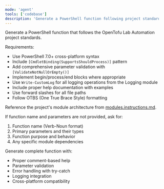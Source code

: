 ```yaml
---
mode: 'agent'
tools: ['codebase']
description: 'Generate a PowerShell function following project standards'
---
```


Generate a PowerShell function that follows the OpenTofu Lab Automation project standards.

Requirements:
- Use PowerShell 7.0+ cross-platform syntax
- Include `[CmdletBinding(SupportsShouldProcess)]` pattern
- Add comprehensive parameter validation with `[ValidateNotNullOrEmpty()]`
- Implement begin/process/end blocks where appropriate
- Use `Write-CustomLog` for all logging operations from the Logging module
- Include proper help documentation with examples
- Use forward slashes for all file paths
- Follow OTBS (One True Brace Style) formatting

Reference the project's module architecture from [modules.instructions.md](../instructions/modules.instructions.md).

If function name and parameters are not provided, ask for:
1. Function name (Verb-Noun format)
2. Primary parameters and their types
3. Function purpose and behavior
4. Any specific module dependencies

Generate complete function with:
- Proper comment-based help
- Parameter validation
- Error handling with try-catch
- Logging integration
- Cross-platform compatibility
